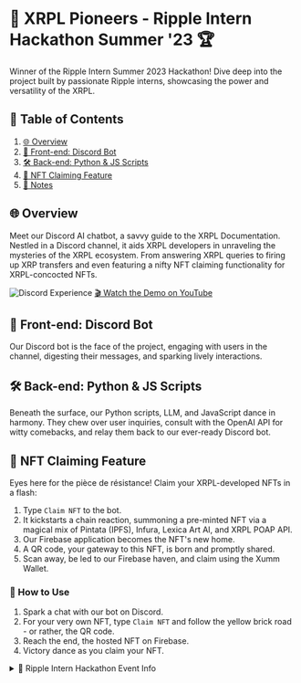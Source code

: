 # 🚀 XRPL Pioneers - Ripple Intern Hackathon Summer '23 🏆

Winner of the Ripple Intern Summer 2023 Hackathon! Dive deep into the project built by passionate Ripple interns, showcasing the power and versatility of the XRPL.

## 📜 Table of Contents

1. [🌐 Overview](#overview)
2. [🤖 Front-end: Discord Bot](#frontend-discord-bot)
3. [🛠 Back-end: Python & JS Scripts](#backend-python-scripts)
4. [🎨 NFT Claiming Feature](#nft-claiming-feature)
5. [📝 Notes](#notes)

<a name="overview"></a>
## 🌐 Overview

Meet our Discord AI chatbot, a savvy guide to the XRPL Documentation. Nestled in a Discord channel, it aids XRPL developers in unraveling the mysteries of the XRPL ecosystem. From answering XRPL queries to firing up XRP transfers and even featuring a nifty NFT claiming functionality for XRPL-concocted NFTs.

![Discord Experience](https://github.com/selcukemiravci/XRPL-Discord-Bot/assets/53044008/ba984894-ef5e-4c03-b896-0b67a0cdc181)
[🎬 Watch the Demo on YouTube](https://youtu.be/o5mpGRv-b_Y)

<a name="frontend-discord-bot"></a>
## 🤖 Front-end: Discord Bot

Our Discord bot is the face of the project, engaging with users in the channel, digesting their messages, and sparking lively interactions.

<a name="backend-python-scripts"></a>
## 🛠 Back-end: Python & JS Scripts

Beneath the surface, our Python scripts, LLM, and JavaScript dance in harmony. They chew over user inquiries, consult with the OpenAI API for witty comebacks, and relay them back to our ever-ready Discord bot.

<a name="nft-claiming-feature"></a>
## 🎨 NFT Claiming Feature

Eyes here for the pièce de résistance! Claim your XRPL-developed NFTs in a flash:

1. Type `Claim NFT` to the bot.
2. It kickstarts a chain reaction, summoning a pre-minted NFT via a magical mix of Pintata (IPFS), Infura, Lexica Art AI, and XRPL POAP API.
3. Our Firebase application becomes the NFT's new home.
4. A QR code, your gateway to this NFT, is born and promptly shared.
5. Scan away, be led to our Firebase haven, and claim using the Xumm Wallet.

### 🧐 How to Use

1. Spark a chat with our bot on Discord.
2. For your very own NFT, type `Claim NFT` and follow the yellow brick road - or rather, the QR code.
3. Reach the end, the hosted NFT on Firebase.
4. Victory dance as you claim your NFT.

<details>
  <summary>🎉 Ripple Intern Hackathon Event Info</summary>

<a name="notes"></a>
## 📝 Notes

Crafted with love and education in mind, this project is our ode to the XRPL ecosystem and its ever-curious learners.
